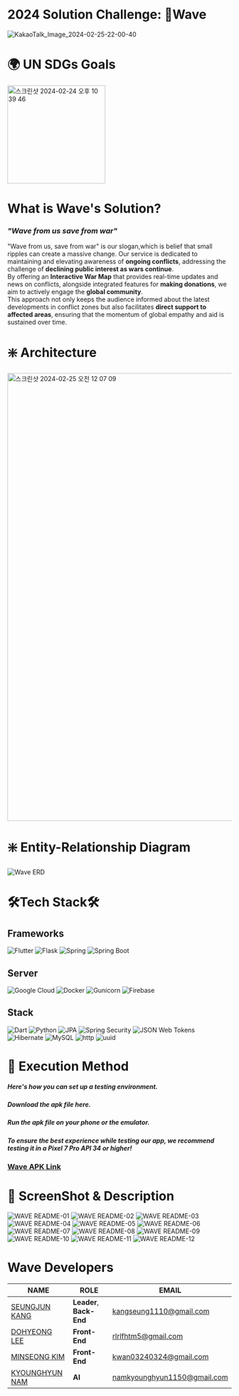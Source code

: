 # 2024 Solution Challenge: 🌊Wave
![KakaoTalk_Image_2024-02-25-22-00-40](https://github.com/GDSC-DGU/2024-SolutionChallenge-Wave-Frontend/assets/106448279/bb36921a-0b65-40fd-bd03-02850b517d14)


# 🌍 UN SDGs Goals
<img width="220" alt="스크린샷 2024-02-24 오후 10 39 46" src="https://github.com/GDSC-DGU/2024-SolutionChallenge-Wave-Frontend/assets/106448279/62c7d19b-a71f-4ea4-930d-0557d252bad4">

# What is Wave's Solution?
### ***"Wave from us save from war"***
"Wave from us, save from war" is our slogan,which is belief that small ripples can create a massive change.
Our service is dedicated to maintaining and elevating awareness of **ongoing conflicts**, addressing the challenge of **declining public interest as wars continue**.  
By offering an **Interactive War Map** that provides real-time updates and news on conflicts, alongside integrated features for **making donations**, we aim to actively engage the **global community**.  
This approach not only keeps the audience informed about the latest developments in conflict zones but also facilitates **direct support to affected areas**, ensuring that the momentum of global empathy and aid is sustained over time.  


#  ❇️ Architecture
<img width="1004" alt="스크린샷 2024-02-25 오전 12 07 09" src="https://github.com/GDSC-DGU/2024-SolutionChallenge-Wave-Frontend/assets/106448279/9e2f0645-c717-4cb6-bdba-f47ca77b98fe">

# ❇️ Entity-Relationship Diagram
![Wave ERD](https://github.com/GDSC-DGU/2024-SolutionChallenge-Wave-Frontend/assets/106448279/88dbf205-c832-4f02-8287-9e0330dfca8f)

# 🛠️Tech Stack🛠️
## Frameworks
![Flutter](https://img.shields.io/badge/Flutter-02569B?style=for-the-badge&logo=flutter&logoColor=white)
![Flask](https://img.shields.io/badge/flask-%23000.svg?style=for-the-badge&logo=flask&logoColor=white)
![Spring](https://img.shields.io/badge/spring-%236DB33F.svg?style=for-the-badge&logo=spring&logoColor=white)
![Spring Boot](https://img.shields.io/badge/Spring%20Boot-6DB33F?style=for-the-badge&logo=spring-boot&logoColor=white)



## Server
![Google Cloud](https://img.shields.io/badge/Google%20Cloud-4285F4?style=for-the-badge&logo=google-cloud&logoColor=white)
![Docker](https://img.shields.io/badge/docker-%230db7ed.svg?style=for-the-badge&logo=docker&logoColor=white")
![Gunicorn](https://img.shields.io/badge/gunicorn-%298729.svg?style=for-the-badge&logo=gunicorn&logoColor=white)
![Firebase](https://img.shields.io/badge/Firebase-FFCA28?style=for-the-badge&logo=firebase&logoColor=black)

## Stack
![Dart](https://img.shields.io/badge/Dart-0175C2?style=for-the-badge&logo=dart&logoColor=white)
![Python](https://img.shields.io/badge/python-3670A0?style=for-the-badge&logo=python&logoColor=ffdd54)
![JPA](https://img.shields.io/badge/JPA-6DB33F?style=for-the-badge&logo=spring-boot&logoColor=white)
![Spring Security](https://img.shields.io/badge/Spring%20Security-6DB33F?style=for-the-badge&logo=spring-security&logoColor=white)
![JSON Web Tokens](https://img.shields.io/badge/json%20web%20tokens-323330?style=for-the-badge&logo=json-web-tokens&logoColor=pink)
![Hibernate](https://img.shields.io/badge/Hibernate-59666C?style=for-the-badge&logo=hibernate&logoColor=white)
![MySQL](https://img.shields.io/badge/MySQL-4479A1?style=for-the-badge&logo=mysql&logoColor=white)
![http](https://img.shields.io/badge/http-0.13.6-red?style=for-the-badge)
![uuid](https://img.shields.io/badge/uuid-3.0.7-blue?style=for-the-badge)

# 📲 Execution Method
##### Here's how you can set up a testing environment.
##### Download the apk file here.
##### Run the apk file on your phone or the emulator.
##### To ensure the best experience while testing our app, we recommend testing it in a Pixel 7 Pro API 34 or higher!
### [Wave APK Link](https://github.com/GDSC-DGU/2024-SolutionChallenge-Wave/releases/tag/1.0.0) 


# 📸 ScreenShot & Description
![WAVE README-01](https://github.com/GDSC-DGU/2024-SolutionChallenge-Wave-Frontend/assets/106448279/0f34363f-0565-49b3-88fd-66b85eb66e36)
![WAVE README-02](https://github.com/GDSC-DGU/2024-SolutionChallenge-Wave-Frontend/assets/106448279/6f3898bb-9ec7-4a4c-b563-efcd53dce1f6)
![WAVE README-03](https://github.com/GDSC-DGU/2024-SolutionChallenge-Wave-Frontend/assets/106448279/5f0aee83-a133-4361-ada7-95bcf2444a7b)
![WAVE README-04](https://github.com/GDSC-DGU/2024-SolutionChallenge-Wave-Frontend/assets/106448279/7720b397-627b-4b22-aafe-0467cc9bb69e)
![WAVE README-05](https://github.com/GDSC-DGU/2024-SolutionChallenge-Wave-Frontend/assets/106448279/4b149bc7-3cb1-4e04-b6b4-02ab84a8e638)
![WAVE README-06](https://github.com/GDSC-DGU/2024-SolutionChallenge-Wave-Frontend/assets/106448279/6b08c2d5-0cb1-4805-b25e-0c69283b99e4)
![WAVE README-07](https://github.com/GDSC-DGU/2024-SolutionChallenge-Wave-Frontend/assets/106448279/41886f19-fa95-42ed-9580-566bb0b61ef1)
![WAVE README-08](https://github.com/GDSC-DGU/2024-SolutionChallenge-Wave-Frontend/assets/106448279/cd836e46-a2d2-4633-b9ad-757f314695bc)
![WAVE README-09](https://github.com/GDSC-DGU/2024-SolutionChallenge-Wave-Frontend/assets/106448279/c11a6959-d29f-4454-8c0e-6b74ef631561)
![WAVE README-10](https://github.com/GDSC-DGU/2024-SolutionChallenge-Wave-Frontend/assets/106448279/3cc918cc-2050-4e4b-862d-0268ae6fa2df)
![WAVE README-11](https://github.com/GDSC-DGU/2024-SolutionChallenge-Wave-Frontend/assets/106448279/1afbf473-ab98-488b-8745-ded39177a4cd)
![WAVE README-12](https://github.com/GDSC-DGU/2024-SolutionChallenge-Wave-Frontend/assets/106448279/3a138094-5dd6-4adb-8042-213b40b920ec)


# Wave Developers
| NAME                                           | ROLE           | EMAIL                         |
|------------------------------------------------|----------------|-------------------------------|
| [SEUNGJUN KANG](https://github.com/jjuuuunnii) |**Leader**, **Back-End**       | kangseung1110@gmail.com       |
| [DOHYEONG LEE](https://github.com/puretension) | **Front-End**      | rlrlfhtm5@gmail.com          |
| [MINSEONG KIM](https://github.com/minseong0324)| **Front-End**      | kwan03240324@gmail.com        |
| [KYOUNGHYUN NAM](https://github.com/Oneourbefore) | **AI** | namkyounghyun1150@gmail.com   |
